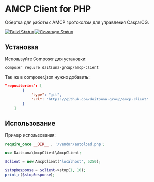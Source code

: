 # AMCP Client for PHP

Обертка для работы с AMCP протоколом для управления CasparCG.

[![Build Status](https://github.com/daitsuna-group/amcp-client/actions/workflows/main.yml/badge.svg)](https://github.com/daitsuna-group/amcp-client/actions)
[![Coverage Status](https://coveralls.io/repos/github/daitsuna-group/amcp-client/badge.svg?branch=main)](https://coveralls.io/github/daitsuna-group/amcp-client?branch=main)


## Установка

Используйте Composer для установки:

```bash
composer require daitsuna-group/amcp-client
```

Так же в composer.json нужно добавить:
```json
"repositories": [ 
        { 
            "type": "git", 
            "url": "https://github.com/daitsuna-group/amcp-client" 
        } 
    ],
```

## Использование

Пример использования:

```php
require_once __DIR__ . '/vendor/autoload.php';

use Daitsuna\AmcpClient\AmcpClient;

$client = new AmcpClient('localhost', 5250);

$stopResponse = $client->stop(1, 10);
print_r($stopResponse);
```
